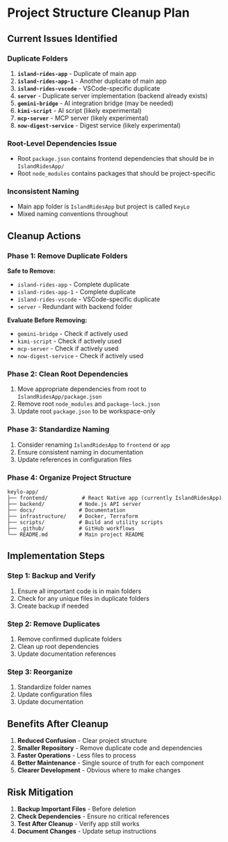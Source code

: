 # Project Structure Cleanup Plan

## Current Issues Identified

### Duplicate Folders
1. **`island-rides-app`** - Duplicate of main app
2. **`island-rides-app-1`** - Another duplicate of main app  
3. **`island-rides-vscode`** - VSCode-specific duplicate
4. **`server`** - Duplicate server implementation (backend already exists)
5. **`gemini-bridge`** - AI integration bridge (may be needed)
6. **`kimi-script`** - AI script (likely experimental)
7. **`mcp-server`** - MCP server (likely experimental)
8. **`now-digest-service`** - Digest service (likely experimental)

### Root-Level Dependencies Issue
- Root `package.json` contains frontend dependencies that should be in `IslandRidesApp/`
- Root `node_modules` contains packages that should be project-specific

### Inconsistent Naming
- Main app folder is `IslandRidesApp` but project is called `KeyLo`
- Mixed naming conventions throughout

## Cleanup Actions

### Phase 1: Remove Duplicate Folders
**Safe to Remove:**
- `island-rides-app` - Complete duplicate
- `island-rides-app-1` - Complete duplicate  
- `island-rides-vscode` - VSCode-specific duplicate
- `server` - Redundant with backend folder

**Evaluate Before Removing:**
- `gemini-bridge` - Check if actively used
- `kimi-script` - Check if actively used
- `mcp-server` - Check if actively used
- `now-digest-service` - Check if actively used

### Phase 2: Clean Root Dependencies
1. Move appropriate dependencies from root to `IslandRidesApp/package.json`
2. Remove root `node_modules` and `package-lock.json`
3. Update root `package.json` to be workspace-only

### Phase 3: Standardize Naming
1. Consider renaming `IslandRidesApp` to `frontend` or `app`
2. Ensure consistent naming in documentation
3. Update references in configuration files

### Phase 4: Organize Project Structure
```
keylo-app/
├── frontend/           # React Native app (currently IslandRidesApp)
├── backend/           # Node.js API server
├── docs/              # Documentation
├── infrastructure/    # Docker, Terraform
├── scripts/           # Build and utility scripts
├── .github/           # GitHub workflows
└── README.md          # Main project README
```

## Implementation Steps

### Step 1: Backup and Verify
1. Ensure all important code is in main folders
2. Check for any unique files in duplicate folders
3. Create backup if needed

### Step 2: Remove Duplicates
1. Remove confirmed duplicate folders
2. Clean up root dependencies
3. Update documentation references

### Step 3: Reorganize
1. Standardize folder names
2. Update configuration files
3. Update documentation

## Benefits After Cleanup

1. **Reduced Confusion** - Clear project structure
2. **Smaller Repository** - Remove duplicate code and dependencies
3. **Faster Operations** - Less files to process
4. **Better Maintenance** - Single source of truth for each component
5. **Clearer Development** - Obvious where to make changes

## Risk Mitigation

1. **Backup Important Files** - Before deletion
2. **Check Dependencies** - Ensure no critical references
3. **Test After Cleanup** - Verify app still works
4. **Document Changes** - Update setup instructions
